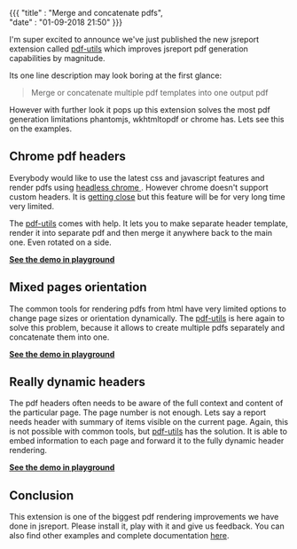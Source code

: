 ﻿{{{
    "title"    : "Merge and concatenate pdfs",	   
    "date"     : "01-09-2018 21:50"
}}}

I'm super excited to announce we've just published the new jsreport extension called [pdf-utils](/learn/pdf-utils) which improves jsreport pdf generation capabilities by magnitude.

Its one line description may look boring at the first glance:

> Merge or concatenate multiple pdf templates into one output pdf

However with further look it pops up this extension solves the most pdf generation limitations phantomjs, wkhtmltopdf or chrome has. Lets see this on the examples.

## Chrome pdf headers
Everybody would like to use the latest css and javascript features and render pdfs using [headless chrome ](/learn/chrome-pdf). However chrome doesn't support custom headers. It is [getting close](https://github.com/GoogleChrome/puppeteer/issues/373) but this feature will be for very long time very limited.

The [pdf-utils](/learn/pdf-utils) comes with help. It lets you to make separate header template, render it into separate pdf and then merge it anywhere back to the main one. Even rotated on a side.

**[See the demo in playground](https://playground.jsreport.net/w/anon/88frMRyl)**

## Mixed pages orientation

The common tools for rendering pdfs from html have very limited options to change page sizes or orientation dynamically. The [pdf-utils](/learn/pdf-utils) is here again to solve this problem, because it allows to create multiple pdfs separately and concatenate them into one.

**[See the demo in playground](https://playground.jsreport.net/studio/workspace/BkujXYfVG/10)**


## Really dynamic headers

The pdf headers often needs to be aware of the full context and content of the particular page. The page number is not enough. Lets say a report needs header with summary of items visible on the current page. Again, this is not possible with common tools, but [pdf-utils](/learn/pdf-utils) has the solution. It is able to embed information to each page and forward it to the fully dynamic header rendering.


**[See the demo in playground](https://playground.jsreport.net/studio/workspace/BkEHf9MNG/11)**

## Conclusion

This extension is one of the biggest pdf rendering improvements we have done in jsreport. Please install it, play with it and give us feedback.
You can also find other examples and complete documentation [here](/learn/pdf-utils).
